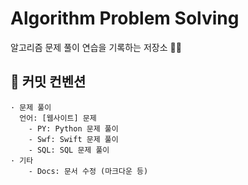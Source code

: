 # Algorithm Problem Solving

알고리즘 문제 풀이 연습을 기록하는 저장소 👨‍💻

## 📝 커밋 컨벤션
    · 문제 풀이
      언어: [웹사이트] 문제 
        - PY: Python 문제 풀이
        - Swf: Swift 문제 풀이
        - SQL: SQL 문제 풀이
    · 기타
        - Docs: 문서 수정 (마크다운 등)
